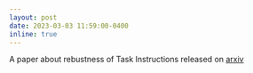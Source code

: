 ```yaml
---
layout: post
date: 2023-03-03 11:59:00-0400
inline: true
---
```


A paper about rebustness of Task Instructions released on [arxiv](https://arxiv.org/abs/2212.03813)
